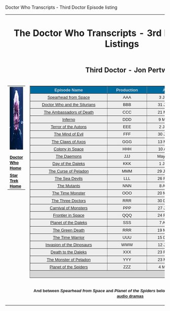  Doctor Who Transcripts - Third Doctor Episode listing

<table border="0" width="100%"><tbody><tr><td colspan="3" width="100%"><h1 align="center">The Doctor Who Transcripts - 3rd Doctor Episode Listings</h1></td></tr><tr><td width="28%">&nbsp;</td><td width="44%"><h2 style="margin-left: 0px; width: 636px;" align="center">Third Doctor - Jon Pertwee</h2></td><td width="28%">&nbsp;</td></tr><tr><td valign="top" width="28%"><table border="0" width="100%"><tbody><tr><td width="100%"><i><img src="images/DW3.jpg" border="0" height="200" width="279"></i></td></tr><tr><td width="100%"></td></tr><tr><td width="100%"><b><font face="Arial" size="2"><a href="index.html" style="color: rgb(0, 0, 0);">Doctor Who Home</a></font></b></td></tr><tr><td width="100%"><b><font face="Arial" size="2"><a href="../StarTrek.index.html" style="color: rgb(0, 0, 0);">Star Trek Home</a></font></b></td></tr></tbody></table><i><br></i></td><td valign="top" width="44%"><table bgcolor="#d5d5d5" border="1" cellspacing="4" height="606" width="634"><tbody><tr><td bgcolor="#006b9f" valign="top" width="229"><center><font color="#d5d5d5" face="Arial" size="2"><b>Episode Name</b></font></center></td><td bgcolor="#006b9f" valign="top" width="110"><center><font color="#d5d5d5" face="Arial" size="2"><b>Production</b></font></center></td><td bgcolor="#006b9f" valign="top" width="130"><center><font color="#d5d5d5" face="Arial" size="2"><b>Airdate</b></font></center></td></tr><tr><td align="center" bgcolor="#eeeeee" valign="top"><font face="Arial" size="2"><a href="7-1.htm">Spearhead from Space</a></font></td><td align="center" bgcolor="#eeeeee" valign="top"><font face="Arial" size="2">AAA</font></td><td align="center" bgcolor="#eeeeee" valign="top"><font face="Arial" size="2">3 Jan, 1970</font></td></tr><tr><td align="center" bgcolor="#eeeeee" valign="top"><font face="Arial" size="2"><a href="7-2.htm">Doctor Who and the Silurians</a></font></td><td align="center" bgcolor="#eeeeee" valign="top"><font face="Arial" size="2">BBB</font></td><td align="center" bgcolor="#eeeeee" valign="top"><font face="Arial" size="2">31 Jan, 1970</font></td></tr><tr><td align="center" bgcolor="#eeeeee" valign="top"><font face="Arial" size="2"><a href="7-3.htm">The Ambassadors of Death</a></font></td><td align="center" bgcolor="#eeeeee" valign="top"><font face="Arial" size="2">CCC</font></td><td align="center" bgcolor="#eeeeee" valign="top"><font face="Arial" size="2">21 Mar, 1970</font></td></tr><tr><td align="center" bgcolor="#eeeeee" valign="top"><font face="Arial" size="2"><a href="7-4.htm">Inferno</a></font></td><td align="center" bgcolor="#eeeeee" valign="top"><font face="Arial" size="2">DDD</font></td><td align="center" bgcolor="#eeeeee" valign="top"><font face="Arial" size="2">9 May, 1970</font></td></tr><tr><td align="center" bgcolor="#eeeeee" valign="top"><font face="Arial" size="2"><a href="8-1.htm">Terror of the Autons</a></font></td><td align="center" bgcolor="#eeeeee" valign="top"><font face="Arial" size="2">EEE</font></td><td align="center" bgcolor="#eeeeee" valign="top"><font face="Arial" size="2">2 Jan, 1971</font></td></tr><tr><td align="center" bgcolor="#eeeeee" valign="top"><font face="Arial" size="2"><a href="8-2.htm">The Mind of Evil</a></font></td><td align="center" bgcolor="#eeeeee" valign="top"><font face="Arial" size="2">FFF</font></td><td align="center" bgcolor="#eeeeee" valign="top"><font face="Arial" size="2">30 Jan, 1971</font></td></tr><tr><td align="center" bgcolor="#eeeeee" valign="top"><font face="Arial" size="2"><a href="8-3.htm">The Claws of Axos</a></font></td><td align="center" bgcolor="#eeeeee" valign="top"><font face="Arial" size="2">GGG</font></td><td align="center" bgcolor="#eeeeee" valign="top"><font face="Arial" size="2">13 Mar, 1971</font></td></tr><tr><td align="center" bgcolor="#eeeeee" valign="top"><font face="Arial" size="2"><a href="8-4.htm">Colony in Space</a></font></td><td align="center" bgcolor="#eeeeee" valign="top"><font face="Arial" size="2">HHH</font></td><td align="center" bgcolor="#eeeeee" valign="top"><font face="Arial" size="2">10 Apr, 1971</font></td></tr><tr><td align="center" bgcolor="#eeeeee" valign="top"><font face="Arial" size="2"><a href="8-5.htm">The Daemons</a></font></td><td align="center" bgcolor="#eeeeee" valign="top"><font face="Arial" size="2">JJJ</font></td><td align="center" bgcolor="#eeeeee" valign="top"><font face="Arial" size="2">May 22, 1971</font></td></tr><tr><td align="center" bgcolor="#eeeeee" valign="top"><font face="Arial" size="2"><a href="9-1.htm">Day of the Daleks</a></font></td><td align="center" bgcolor="#eeeeee" valign="top"><font face="Arial" size="2">KKK</font></td><td align="center" bgcolor="#eeeeee" valign="top"><font face="Arial" size="2">1 Jan, 1972</font></td></tr><tr><td align="center" bgcolor="#eeeeee" valign="top"><font face="Arial" size="2"><a href="9-2.htm">The Curse of Peladon</a></font></td><td align="center" bgcolor="#eeeeee" valign="top"><font face="Arial" size="2">MMM</font></td><td align="center" bgcolor="#eeeeee" valign="top"><font face="Arial" size="2">29 Jan, 1972&nbsp;</font></td></tr><tr><td align="center" bgcolor="#eeeeee" valign="top"><font face="Arial" size="2"><a href="9-3.htm">The Sea Devils</a></font></td><td align="center" bgcolor="#eeeeee" valign="top"><font face="Arial" size="2">LLL</font></td><td align="center" bgcolor="#eeeeee" valign="top"><font face="Arial" size="2">26 Feb, 1972</font></td></tr><tr><td align="center" bgcolor="#eeeeee" valign="top"><font face="Arial" size="2"><a href="9-4.htm">The Mutants</a></font></td><td align="center" bgcolor="#eeeeee" valign="top"><font face="Arial" size="2">NNN</font></td><td align="center" bgcolor="#eeeeee" valign="top"><font face="Arial" size="2">8 Apr, 1972</font></td></tr><tr><td align="center" bgcolor="#eeeeee" valign="top"><font face="Arial" size="2"><a href="9-5.htm">The Time Monster</a></font></td><td align="center" bgcolor="#eeeeee" valign="top"><font face="Arial" size="2">OOO</font></td><td align="center" bgcolor="#eeeeee" valign="top"><font face="Arial" size="2">20 May, 1972</font></td></tr><tr><td align="center" bgcolor="#eeeeee" valign="top"><font face="Arial" size="2"><a href="10-1.htm">The Three Doctors</a></font></td><td align="center" bgcolor="#eeeeee" valign="top"><font face="Arial" size="2">RRR</font></td><td align="center" bgcolor="#eeeeee" valign="top"><font face="Arial" size="2">30 Dec, 1972</font></td></tr><tr><td align="center" bgcolor="#eeeeee" valign="top"><font face="Arial" size="2"><a href="10-2.htm">Carnival of Monsters</a></font></td><td align="center" bgcolor="#eeeeee" valign="top"><font face="Arial" size="2">PPP</font></td><td align="center" bgcolor="#eeeeee" valign="top"><font face="Arial" size="2">27 Jan, 1973</font></td></tr><tr><td align="center" bgcolor="#eeeeee" valign="top"><font face="Arial" size="2"><a href="10-3.htm">Frontier in Space</a></font></td><td align="center" bgcolor="#eeeeee" valign="top"><font face="Arial" size="2">QQQ</font></td><td align="center" bgcolor="#eeeeee" valign="top"><font face="Arial" size="2">24 Feb, 1973</font></td></tr><tr><td align="center" bgcolor="#eeeeee" valign="top"><font face="Arial" size="2"><a href="10-4.htm">Planet of the Daleks</a></font></td><td align="center" bgcolor="#eeeeee" valign="top"><font face="Arial" size="2">SSS</font></td><td align="center" bgcolor="#eeeeee" valign="top"><font face="Arial" size="2">7 Apr, 1973</font></td></tr><tr><td align="center" bgcolor="#eeeeee" valign="top"><font face="Arial" size="2"><a href="10-5.htm">The Green Death</a></font></td><td align="center" bgcolor="#eeeeee" valign="top"><font face="Arial" size="2">RRR</font></td><td align="center" bgcolor="#eeeeee" valign="top"><font face="Arial" size="2">19 May, 1973</font></td></tr><tr><td align="center" bgcolor="#eeeeee" valign="top"><font face="Arial" size="2"><a href="11-1.htm">The Time Warrior</a></font></td><td align="center" bgcolor="#eeeeee" valign="top"><font face="Arial" size="2">UUU</font></td><td align="center" bgcolor="#eeeeee" valign="top"><font face="Arial" size="2">15 Dec, 1973</font></td></tr><tr><td align="center" bgcolor="#eeeeee" valign="top"><font face="Arial" size="2"><a href="11-2.htm">Invasion of the Dinosaurs</a></font></td><td align="center" bgcolor="#eeeeee" valign="top"><font face="Arial" size="2">WWW</font></td><td align="center" bgcolor="#eeeeee" valign="top"><font face="Arial" size="2">12 Jan, 1974</font></td></tr><tr><td align="center" bgcolor="#eeeeee" valign="top"><font face="Arial" size="2"><a href="11-3.htm">Death to the Daleks</a></font></td><td align="center" bgcolor="#eeeeee" valign="top"><font face="Arial" size="2">XXX</font></td><td align="center" bgcolor="#eeeeee" valign="top"><font face="Arial" size="2">23 Feb, 1974</font></td></tr><tr><td align="center" bgcolor="#eeeeee" valign="top"><font face="Arial" size="2"><a href="11-4.htm">The Monster of Peladon</a></font></td><td align="center" bgcolor="#eeeeee" valign="top"><font face="Arial" size="2">YYY</font></td><td align="center" bgcolor="#eeeeee" valign="top"><font face="Arial" size="2">23 Mar, 1974</font></td></tr><tr><td align="center" bgcolor="#eeeeee" valign="top"><font face="Arial" size="2"><a href="11-5.htm">Planet of the Spiders</a></font></td><td align="center" bgcolor="#eeeeee" valign="top"><font face="Arial" size="2">ZZZ</font></td><td align="center" bgcolor="#eeeeee" valign="top"><font face="Arial" size="2">4 May, 1974</font></td></tr></tbody></table><div align="center"><font face="Helvetica, Arial, sans-serif" size="-1"><br><b>And between <i>Spearhead from Space</i> and <i>Planet of the Spiders</i> belong all the <a href="https://www.bigfinish.com/collections/v/the-third-doctor-collection">Big Finish Production audio dramas</a></b><br></font><br></div></td></tr></tbody></table>

[](http://www.chakoteya.net/section31.php)